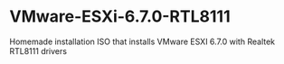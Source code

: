 # VMware-ESXi-6.7.0-RTL8111

Homemade installation ISO that installs VMware ESXI 6.7.0 with Realtek RTL8111 drivers